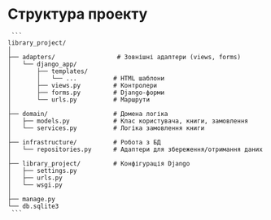 # Структура проекту
<pre lang="text"><code> ``` 
library_project/
│
├── adapters/                 # Зовнішні адаптери (views, forms)
│   └── django_app/
│       ├── templates/
│       │   └── ...          # HTML шаблони
│       ├── views.py         # Контролери
│       ├── forms.py         # Django-форми
│       └── urls.py          # Маршрути
│
├── domain/                  # Домена логіка
│   ├── models.py            # Клас користувача, книги, замовлення
│   └── services.py          # Логіка замовлення книги
│
├── infrastructure/          # Робота з БД
│   └── repositories.py      # Адаптери для збереження/отримання даних
│
├── library_project/         # Конфігурація Django
│   ├── settings.py
│   ├── urls.py
│   └── wsgi.py
│
├── manage.py
└── db.sqlite3
 ``` </code></pre>
